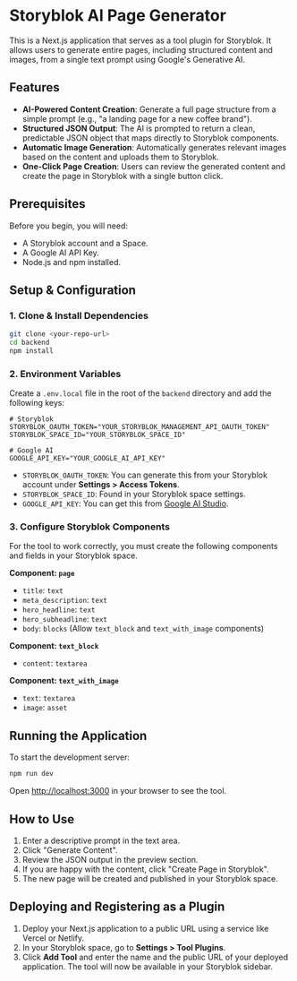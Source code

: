 # Storyblok AI Page Generator

This is a Next.js application that serves as a tool plugin for Storyblok. It allows users to generate entire pages, including structured content and images, from a single text prompt using Google's Generative AI.

## Features

- **AI-Powered Content Creation**: Generate a full page structure from a simple prompt (e.g., "a landing page for a new coffee brand").
- **Structured JSON Output**: The AI is prompted to return a clean, predictable JSON object that maps directly to Storyblok components.
- **Automatic Image Generation**: Automatically generates relevant images based on the content and uploads them to Storyblok.
- **One-Click Page Creation**: Users can review the generated content and create the page in Storyblok with a single button click.

## Prerequisites

Before you begin, you will need:

- A Storyblok account and a Space.
- A Google AI API Key.
- Node.js and npm installed.

## Setup & Configuration

### 1. Clone & Install Dependencies

```bash
git clone <your-repo-url>
cd backend
npm install
```

### 2. Environment Variables

Create a `.env.local` file in the root of the `backend` directory and add the following keys:

```
# Storyblok
STORYBLOK_OAUTH_TOKEN="YOUR_STORYBLOK_MANAGEMENT_API_OAUTH_TOKEN"
STORYBLOK_SPACE_ID="YOUR_STORYBLOK_SPACE_ID"

# Google AI
GOOGLE_API_KEY="YOUR_GOOGLE_AI_API_KEY"
```

- `STORYBLOK_OAUTH_TOKEN`: You can generate this from your Storyblok account under **Settings > Access Tokens**.
- `STORYBLOK_SPACE_ID`: Found in your Storyblok space settings.
- `GOOGLE_API_KEY`: You can get this from [Google AI Studio](https://aistudio.google.com/app/apikey).

### 3. Configure Storyblok Components

For the tool to work correctly, you must create the following components and fields in your Storyblok space.

**Component: `page`**

- `title`: `text`
- `meta_description`: `text`
- `hero_headline`: `text`
- `hero_subheadline`: `text`
- `body`: `blocks` (Allow `text_block` and `text_with_image` components)

**Component: `text_block`**

- `content`: `textarea`

**Component: `text_with_image`**

- `text`: `textarea`
- `image`: `asset`

## Running the Application

To start the development server:

```bash
npm run dev
```

Open [http://localhost:3000](http://localhost:3000) in your browser to see the tool.

## How to Use

1.  Enter a descriptive prompt in the text area.
2.  Click "Generate Content".
3.  Review the JSON output in the preview section.
4.  If you are happy with the content, click "Create Page in Storyblok".
5.  The new page will be created and published in your Storyblok space.

## Deploying and Registering as a Plugin

1.  Deploy your Next.js application to a public URL using a service like Vercel or Netlify.
2.  In your Storyblok space, go to **Settings > Tool Plugins**.
3.  Click **Add Tool** and enter the name and the public URL of your deployed application. The tool will now be available in your Storyblok sidebar.
